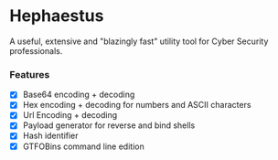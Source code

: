 # Hephaestus 
A useful, extensive and "blazingly fast" utility tool for Cyber Security professionals.

### Features
- [x] Base64 encoding + decoding
- [x] Hex encoding + decoding for numbers and ASCII characters
- [x] Url Encoding + decoding
- [x] Payload generator for reverse and bind shells
- [x] Hash identifier
- [x] GTFOBins command line edition